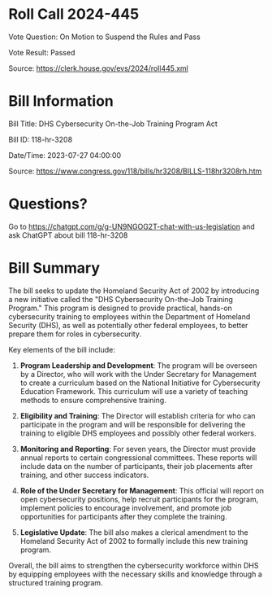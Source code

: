 # Roll Call 2024-445

Vote Question: On Motion to Suspend the Rules and Pass

Vote Result: Passed

Source: https://clerk.house.gov/evs/2024/roll445.xml

# Bill Information

Bill Title: DHS Cybersecurity On-the-Job Training Program Act

Bill ID: 118-hr-3208

Date/Time: 2023-07-27 04:00:00

Source: https://www.congress.gov/118/bills/hr3208/BILLS-118hr3208rh.htm

# Questions?

Go to https://chatgpt.com/g/g-UN9NGOG2T-chat-with-us-legislation and ask ChatGPT about bill 118-hr-3208

# Bill Summary
The bill seeks to update the Homeland Security Act of 2002 by introducing a new initiative called the "DHS Cybersecurity On-the-Job Training Program." This program is designed to provide practical, hands-on cybersecurity training to employees within the Department of Homeland Security (DHS), as well as potentially other federal employees, to better prepare them for roles in cybersecurity.

Key elements of the bill include:

1. **Program Leadership and Development**: The program will be overseen by a Director, who will work with the Under Secretary for Management to create a curriculum based on the National Initiative for Cybersecurity Education Framework. This curriculum will use a variety of teaching methods to ensure comprehensive training.

2. **Eligibility and Training**: The Director will establish criteria for who can participate in the program and will be responsible for delivering the training to eligible DHS employees and possibly other federal workers.

3. **Monitoring and Reporting**: For seven years, the Director must provide annual reports to certain congressional committees. These reports will include data on the number of participants, their job placements after training, and other success indicators.

4. **Role of the Under Secretary for Management**: This official will report on open cybersecurity positions, help recruit participants for the program, implement policies to encourage involvement, and promote job opportunities for participants after they complete the training.

5. **Legislative Update**: The bill also makes a clerical amendment to the Homeland Security Act of 2002 to formally include this new training program.

Overall, the bill aims to strengthen the cybersecurity workforce within DHS by equipping employees with the necessary skills and knowledge through a structured training program.
